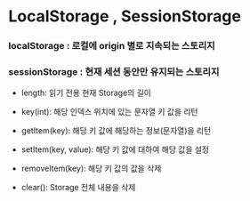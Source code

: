 LocalStorage , SessionStorage 
=============================

### localStorage : 로컬에 origin 별로 지속되는 스토리지

### sessionStorage : 현재 세션 동안만 유지되는 스토리지


- length: 읽기 전용 현재 Storage의 길이

- key(int): 해당 인덱스 위치에 있는 문자열 키 값을 리턴

- getItem(key): 해당 키 값에 해당하는 정보(문자열)을 리턴

- setItem(key, value): 해당 키 값에 대하여 해당 값을 설정

- removeItem(key): 해당 키 값의 값을 삭제

- clear(): Storage 전체 내용을 삭제
